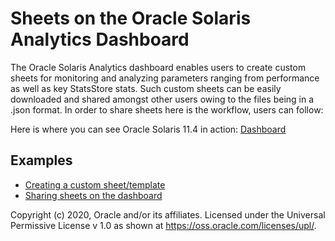 #  Sheets on the Oracle Solaris Analytics Dashboard

The Oracle Solaris Analytics dashboard enables users to create custom sheets for monitoring and analyzing parameters ranging from performance as well as key StatsStore stats. Such custom sheets can be easily downloaded and shared amongst other users owing to the files being in a .json format. In order to share sheets here is the workflow, users can follow:

Here is where you can see Oracle Solaris 11.4 in action: [Dashboard](/StatsStore_WebUI/Images/WebUI.gif)

## Examples

- [Creating a custom sheet/template](Creating_Sheets)
- [Sharing sheets on the dashboard](Sharing_Sheets)









Copyright (c) 2020, Oracle and/or its affiliates.
 Licensed under the Universal Permissive License v 1.0 as shown at <https://oss.oracle.com/licenses/upl/>.
